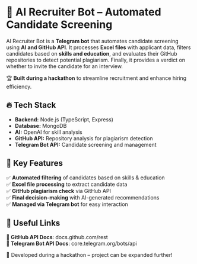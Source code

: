 # 🤖 AI Recruiter Bot – Automated Candidate Screening  

AI Recruiter Bot is a **Telegram bot** that automates candidate screening using **AI and GitHub API**. It processes **Excel files** with applicant data, filters candidates based on **skills and education**, and evaluates their GitHub repositories to detect potential plagiarism. Finally, it provides a verdict on whether to invite the candidate for an interview.  

🏆 **Built during a hackathon** to streamline recruitment and enhance hiring efficiency.  

## 🔥 Tech Stack  
- **Backend:** Node.js (TypeScript, Express)  
- **Database:** MongoDB  
- **AI:** OpenAI for skill analysis  
- **GitHub API:** Repository analysis for plagiarism detection  
- **Telegram Bot API:** Candidate screening and management  

## 🎯 Key Features  
✅ **Automated filtering** of candidates based on skills & education  
✅ **Excel file processing** to extract candidate data  
✅ **GitHub plagiarism check** via GitHub API  
✅ **Final decision-making** with AI-generated recommendations  
✅ **Managed via Telegram bot** for easy interaction  

## 🔗 Useful Links
**📜 GitHub API Docs**: docs.github.com/rest  
**📜 Telegram Bot API Docs**: core.telegram.org/bots/api  

🚀 Developed during a hackathon – project can be expanded further!
